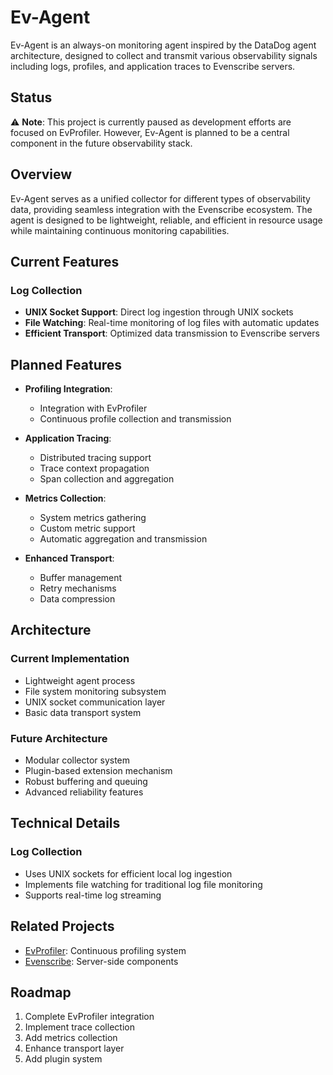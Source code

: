 # Ev-Agent

Ev-Agent is an always-on monitoring agent inspired by the DataDog agent architecture, designed to collect and transmit various observability signals including logs, profiles, and application traces to Evenscribe servers.

## Status

⚠️ **Note**: This project is currently paused as development efforts are focused on EvProfiler. However, Ev-Agent is planned to be a central component in the future observability stack.

## Overview

Ev-Agent serves as a unified collector for different types of observability data, providing seamless integration with the Evenscribe ecosystem. The agent is designed to be lightweight, reliable, and efficient in resource usage while maintaining continuous monitoring capabilities.

## Current Features

### Log Collection
- **UNIX Socket Support**: Direct log ingestion through UNIX sockets
- **File Watching**: Real-time monitoring of log files with automatic updates
- **Efficient Transport**: Optimized data transmission to Evenscribe servers

## Planned Features

- **Profiling Integration**: 
  - Integration with EvProfiler
  - Continuous profile collection and transmission

- **Application Tracing**:
  - Distributed tracing support
  - Trace context propagation
  - Span collection and aggregation

- **Metrics Collection**:
  - System metrics gathering
  - Custom metric support
  - Automatic aggregation and transmission

- **Enhanced Transport**:
  - Buffer management
  - Retry mechanisms
  - Data compression

## Architecture

### Current Implementation
- Lightweight agent process
- File system monitoring subsystem
- UNIX socket communication layer
- Basic data transport system

### Future Architecture
- Modular collector system
- Plugin-based extension mechanism
- Robust buffering and queuing
- Advanced reliability features

## Technical Details

### Log Collection
- Uses UNIX sockets for efficient local log ingestion
- Implements file watching for traditional log file monitoring
- Supports real-time log streaming


## Related Projects

- [EvProfiler](https://github.com/evenscribe/evprofiler): Continuous profiling system
- [Evenscribe](https://github.com/evenscribe/evenscribe-collector): Server-side components

## Roadmap

1. Complete EvProfiler integration
2. Implement trace collection
3. Add metrics collection
4. Enhance transport layer
5. Add plugin system
